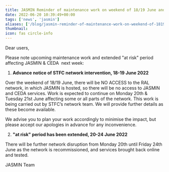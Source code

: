 ```yaml
---
title: JASMIN Reminder of maintenance work on weekend of 18/19 June and extended at risk period 20-24 June
date: 2022-06-20 10:39:49+00:00
tags: ['news', 'jasmin']
aliases: ['/blog/jasmin-reminder-of-maintenance-work-on-weekend-of-1819-june-and-extended-at-risk-period-20-24-june-1']
thumbnail: 
icon: fas circle-info
---
```


Dear users,



Please note upcoming maintenance work and extended "at risk" period affecting JASMIN & CEDA  next week:  
  



1. **Advance notice of STFC network intervention, 18-19 June 2022**



Over the weekend of 18/19 June, there will be NO ACCESS to the RAL network, in which JASMIN is hosted, so there will be no access to JASMIN and CEDA services. Work is expected to continue on Monday 20th & Tuesday 21st June affecting some or all parts of the network. This work is being carried out by STFC’s network team. We will provide further details as these become available.


We advise you to plan your work accordingly to minimise the impact, but please accept our apologies in advance for any inconvenience.



2. **"at risk" period has been extended, 20-24 June 2022**



There will be further network disruption from Monday 20th until Friday 24th June as the network is recommissioned, and services brought back online and tested.


  
  



JASMIN Team


